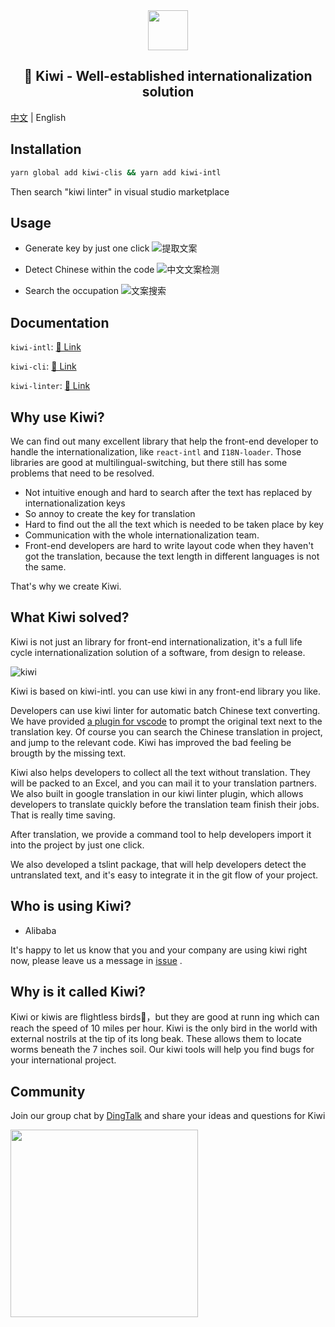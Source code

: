 <div align="center">
  <img src="https://img.alicdn.com/tfs/TB1wHaqyYGYBuNjy0FoXXciBFXa-512-512.svg" height="64">
  <h2>🐤 Kiwi - Well-established internationalization solution</h2>
</div>

[中文](https://github.com/alibaba/kiwi) | English

## Installation

```bash
yarn global add kiwi-clis && yarn add kiwi-intl
```

Then search "kiwi linter" in visual studio marketplace



## Usage

- Generate key by just one click
![提取文案](https://camo.githubusercontent.com/826598e27116fd0fb0b0931fc60ffbebecaa0075/68747470733a2f2f696d672e616c6963646e2e636f6d2f7466732f5442314559454e66546e49384b4a6a79304666585863646f5658612d313030362d3336382e676966)

- Detect Chinese within the code
![中文文案检测](https://camo.githubusercontent.com/8a537d1c20e689087ef6a0035761e3048f820852/68747470733a2f2f696d672e616c6963646e2e636f6d2f7466732f54423143485a527278475942754e6a7930466e585858356c7058612d313038382d3536382e706e67)

- Search the occupation
![文案搜索](https://camo.githubusercontent.com/c7385ffa640bcdd8c7e8037abd0e920f4b22e8dd/68747470733a2f2f696d672e616c6963646e2e636f6d2f7466732f544231647a663872704f5742754e6a7930466958585846785658612d313235362d3730302e706e67)



## Documentation

`kiwi-intl`: [📝 Link](https://github.com/alibaba/kiwi/tree/master/kiwi-intl)

`kiwi-cli`: [📝 Link](https://github.com/alibaba/kiwi/tree/master/kiwi-cli)

`kiwi-linter`: [📝 Link](https://github.com/alibaba/kiwi/tree/master/kiwi-linter)



## Why use Kiwi?

We can find out many excellent library that help the front-end developer to handle the internationalization, like `react-intl` and `I18N-loader`. Those libraries are good at multilingual-switching, but there still has some problems that need to be resolved.

- Not intuitive enough and hard to search after the text has replaced by internationalization keys
- So annoy to create the key for translation
- Hard to find out the all the text which is needed to be taken place by key
- Communication with the whole internationalization team.
- Front-end developers are hard to write layout code when they haven't got the translation, because the text length in different languages is not the same.

That's why we create Kiwi.


## What Kiwi solved?

Kiwi is not just an library for front-end internationalization, it's a full life cycle internationalization solution of a software, from design to release.

![kiwi](https://img.alicdn.com/tfs/TB1r_AzCW6qK1RjSZFmXXX0PFXa-1006-722.png)

Kiwi is based on kiwi-intl. you can use kiwi in any front-end library you like.

Developers can use kiwi linter for automatic batch Chinese text converting. We have provided [a plugin for vscode](https://marketplace.visualstudio.com/items?itemName=undefinedvs.vscode-i18n-linter) to prompt the original text next to the translation key. Of course you can search the Chinese translation in project, and jump to the relevant code. Kiwi has improved the bad feeling be brougth by the missing text.

Kiwi also helps developers to collect all the text without translation. They will be packed to an Excel, and you can mail it to your translation partners. We also built in google translation in our kiwi linter plugin, which allows developers to translate quickly before the translation team finish their jobs. That is really time saving.

After translation, we provide a command tool to help developers import it into the project by just one click.

We also developed a tslint package, that will help developers detect the untranslated text, and it's easy to integrate it in the git flow of your project.



## Who is using  Kiwi?

- Alibaba

It's happy to let us know that you and your company are using kiwi right now,  please leave us a message in [issue](https://github.com/alibaba/kiwi/issues) .



## Why is it called Kiwi?

Kiwi or kiwis are flightless birds🐤，but they are good at runn
ing which can reach the speed of 10 miles per hour. Kiwi is the only bird in the world with external nostrils at the tip of its long beak. These allows them to locate worms beneath the 7 inches soil. Our kiwi tools will help you find bugs for your international project.



## Community

Join our group chat by [DingTalk](https://www.dingtalk.com/en) and share your ideas and questions for Kiwi

<img src="https://img.alicdn.com/tfs/TB1SKKfNjTpK1RjSZKPXXa3UpXa-1242-1602.jpg" height="300">